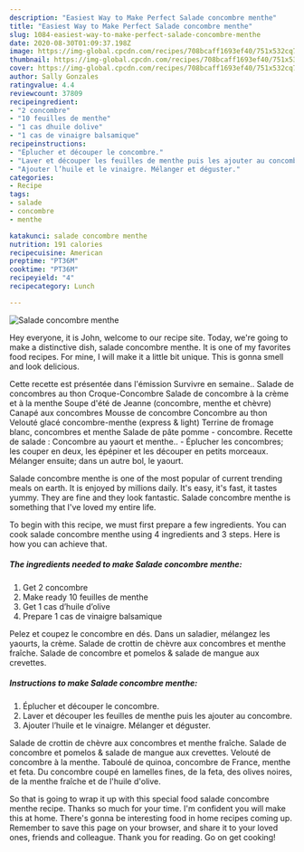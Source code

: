 ```yaml
---
description: "Easiest Way to Make Perfect Salade concombre menthe"
title: "Easiest Way to Make Perfect Salade concombre menthe"
slug: 1084-easiest-way-to-make-perfect-salade-concombre-menthe
date: 2020-08-30T01:09:37.198Z
image: https://img-global.cpcdn.com/recipes/708bcaff1693ef40/751x532cq70/salade-concombre-menthe-photo-principale-de-la-recette.jpg
thumbnail: https://img-global.cpcdn.com/recipes/708bcaff1693ef40/751x532cq70/salade-concombre-menthe-photo-principale-de-la-recette.jpg
cover: https://img-global.cpcdn.com/recipes/708bcaff1693ef40/751x532cq70/salade-concombre-menthe-photo-principale-de-la-recette.jpg
author: Sally Gonzales
ratingvalue: 4.4
reviewcount: 37809
recipeingredient:
- "2 concombre"
- "10 feuilles de menthe"
- "1 cas dhuile dolive"
- "1 cas de vinaigre balsamique"
recipeinstructions:
- "Éplucher et découper le concombre."
- "Laver et découper les feuilles de menthe puis les ajouter au concombre."
- "Ajouter l’huile et le vinaigre. Mélanger et déguster."
categories:
- Recipe
tags:
- salade
- concombre
- menthe

katakunci: salade concombre menthe 
nutrition: 191 calories
recipecuisine: American
preptime: "PT36M"
cooktime: "PT36M"
recipeyield: "4"
recipecategory: Lunch

---
```



![Salade concombre menthe](https://img-global.cpcdn.com/recipes/708bcaff1693ef40/751x532cq70/salade-concombre-menthe-photo-principale-de-la-recette.jpg)

Hey everyone, it is John, welcome to our recipe site. Today, we're going to make a distinctive dish, salade concombre menthe. It is one of my favorites food recipes. For mine, I will make it a little bit unique. This is gonna smell and look delicious.

Cette recette est présentée dans l&#39;émission Survivre en semaine.. Salade de concombres au thon Croque-Concombre Salade de concombre à la crème et à la menthe Soupe d&#39;été de Jeanne (concombre, menthe et chèvre) Canapé aux concombres Mousse de concombre Concombre au thon Velouté glacé concombre-menthe (express &amp; light) Terrine de fromage blanc, concombres et menthe Salade de pâte pomme - concombre. Recette de salade : Concombre au yaourt et menthe.. - Éplucher les concombres; les couper en deux, les épépiner et les découper en petits morceaux. Mélanger ensuite; dans un autre bol, le yaourt.

Salade concombre menthe is one of the most popular of current trending meals on earth. It is enjoyed by millions daily. It's easy, it's fast, it tastes yummy. They are fine and they look fantastic. Salade concombre menthe is something that I've loved my entire life.


To begin with this recipe, we must first prepare a few ingredients. You can cook salade concombre menthe using 4 ingredients and 3 steps. Here is how you can achieve that.

<!--inarticleads1-->

##### The ingredients needed to make Salade concombre menthe:

1. Get 2 concombre
1. Make ready 10 feuilles de menthe
1. Get 1 cas d’huile d’olive
1. Prepare 1 cas de vinaigre balsamique


Pelez et coupez le concombre en dés. Dans un saladier, mélangez les yaourts, la crème. Salade de crottin de chèvre aux concombres et menthe fraîche. Salade de concombre et pomelos &amp; salade de mangue aux crevettes. 

<!--inarticleads2-->

##### Instructions to make Salade concombre menthe:

1. Éplucher et découper le concombre.
1. Laver et découper les feuilles de menthe puis les ajouter au concombre.
1. Ajouter l’huile et le vinaigre. Mélanger et déguster.


Salade de crottin de chèvre aux concombres et menthe fraîche. Salade de concombre et pomelos &amp; salade de mangue aux crevettes. Velouté de concombre à la menthe. Taboulé de quinoa, concombre de France, menthe et feta. Du concombre coupé en lamelles fines, de la feta, des olives noires, de la menthe fraîche et de l&#39;huile d&#39;olive. 

So that is going to wrap it up with this special food salade concombre menthe recipe. Thanks so much for your time. I'm confident you will make this at home. There's gonna be interesting food in home recipes coming up. Remember to save this page on your browser, and share it to your loved ones, friends and colleague. Thank you for reading. Go on get cooking!
